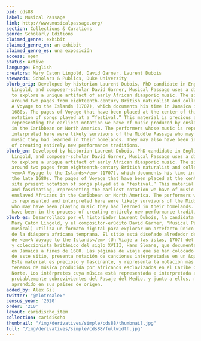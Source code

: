 ```yaml
---
pid: cds88
label: Musical Passage
link: http://www.musicalpassage.org/
section: Collections & Curations
genre: Scholarly Editions
claimed_genre: exhibit
claimed_genre_en: an exhibit
claimed_genre_es: una exposición
access: open
status: Active
language: English
creators: Mary Caton Lingold, David Garner, Laurent Dubois
stewards: Scholars & Publics, Duke University
blurb_orig: Developed by historian Laurent Dubois, PhD candidate in English Mary Caton
  Lingold, and composer-scholar David Garner, Musical Passage uses a digital format
  to explore a unique artifact of early African diasporic music. The site is designed
  around two pages from eighteenth-century British naturalist and collector Hans Sloane’s
  A Voyage to the Islands (1707), which documents his time in Jamaica in the late
  1680s. The pages of Voyage that have been placed at the center of this site present
  notation of songs played at a “festival.” This material is precious and fascinating,
  representing the earliest notation we have of music produced by enslaved Africans
  in the Caribbean or North America. The performers whose music is represented and
  interpreted here were likely survivors of the Middle Passage who may have been playing
  music they had learned in their homelands. They may also have been in the process
  of creating entirely new performance traditions.
blurb_en: Developed by historian Laurent Dubois, PhD candidate in English Mary Caton
  Lingold, and composer-scholar David Garner, Musical Passage uses a digital format
  to explore a unique artifact of early African diasporic music. The site is designed
  around two pages from eighteenth-century British naturalist and collector Hans Sloane’s
  <em>A Voyage to the Islands</em> (1707), which documents his time in Jamaica in
  the late 1680s. The pages of Voyage that have been placed at the center of this
  site present notation of songs played at a “festival.” This material is precious
  and fascinating, representing the earliest notation we have of music produced by
  enslaved Africans in the Caribbean or North America. The performers whose music
  is represented and interpreted here were likely survivors of the Middle Passage
  who may have been playing music they had learned in their homelands. They may also
  have been in the process of creating entirely new performance traditions.
blurb_es: Desarrollado por el historiador Laurent Dubois, la candidata a PhD en Inglés
  Mary Caton Lingold, y el compositor-erúdito David Garner, "Musical Passage" (Pasaje
  musical) utiliza un formato digital para explorar un artefacto único de la música
  de la diáspora africana temprana. El sitio está diseñado alrededor de dos páginas
  de <em>A Voyage to the Islands</em> (Un Viaje a las islas, 1707) del naturalista
  y coleccionista británico del siglo XVIII, Hans Sloane, que documenta su tiempo
  en Jamaica a fines de 1680. Las páginas de viaje que se han colocado en el centro
  de este sitio, presenta notación de canciones interpretadas en un &quot;Festival&quot;.
  Este material es precioso y fascinante, y representa la notación más temprana que
  tenemos de música producida por africanos esclavizados en el Caribe o América del
  Norte. Los intérpretes cuya música está representada e interpretada aquí fueron
  probablemente sobrevivientes del Pasaje del Medio, y junto a ellos, música que habían
  aprendido en sus países de origen.
added_by: Alex Gil
twitter: "@elotroalex"
census_year: '2020'
order: '210'
layout: caridischo_item
collection: caridischo
thumbnail: "/img/derivatives/simple/cds88/thumbnail.jpg"
full: "/img/derivatives/simple/cds88/fullwidth.jpg"
---
```


